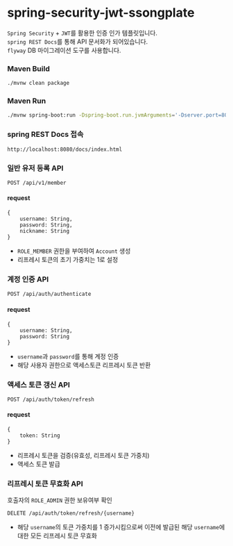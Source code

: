# spring-security-jwt-ssongplate

`Spring Security` + `JWT`를 활용한 인증 인가 템플릿입니다.<br/>
`spring REST Docs`를 통해 API 문서화가 되어있습니다.<br/>
`flyway` DB 마이그레이션 도구를 사용합니다.

### Maven Build
```bash
./mvnw clean package
```
### Maven Run
```bash
./mvnw spring-boot:run -Dspring-boot.run.jvmArguments='-Dserver.port=8080' -Dspring-boot.run.profiles=local
```
### spring REST Docs 접속
```
http://localhost:8080/docs/index.html
```

### 일반 유저 등록 API
```
POST /api/v1/member
```
#### request
```
{
    username: String,
    password: String,
    nickname: String
}
```
* `ROLE_MEMBER` 권한을 부여하여 `Account` 생성
* 리프레시 토큰의 초기 가중치는 1로 설정

### 계정 인증 API
```
POST /api/auth/authenticate
```
#### request
```
{
    username: String,
    password: String
}
```
* `username`과 `password`를 통해 계정 인증
* 해당 사용자 권한으로 액세스토큰 리프레시 토큰 반환

### 액세스 토큰 갱신 API
```
POST /api/auth/token/refresh
```
#### request
```
{
    token: String
}
```
* 리프레시 토큰을 검증(유효성, 리프레시 토큰 가중치)
* 액세스 토큰 발급

### 리프레시 토큰 무효화 API
호출자의 `ROLE_ADMIN` 권한 보유여부 확인
```
DELETE /api/auth/token/refresh/{username}
```
* 해당 `username`의 토큰 가중치를 1 증가시킴으로써 이전에 발급된 해당 `username`에 대한 모든 리프레시 토큰 무효화

